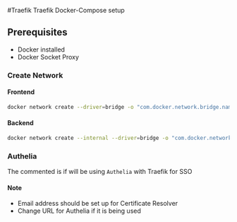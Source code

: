 #Traefik
Traefik Docker-Compose setup
## Prerequisites
* Docker installed
* Docker Socket Proxy
### Create Network
#### Frontend
```bash
docker network create --driver=bridge -o "com.docker.network.bridge.name=frontend"  --subnet=172.18.2.0/24 --label docker.frontend frontend
```
#### Backend
```bash
docker network create --internal --driver=bridge -o "com.docker.network.bridge.name=backend" -o "com.docker.network.bridge.enable_ip_masquerade=false"  --subnet=172.18.3.0/24 --label docker.backend backend
```
### Authelia
The commented is if will be using `Authelia` with Traefik for SSO

#### Note 
* Email address should be set up for Certificate Resolver
* Change URL for Authelia if it is being used
